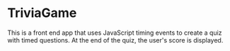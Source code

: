 # TriviaGame
This is a front end app that uses JavaScript timing events to create a quiz with timed questions.  At the end of the quiz, the user's score is displayed.
